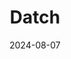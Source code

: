---  
layout: startup_page  
title: "Datch"  
id: "datch.io"  
permalink: "/datchdatch.io08072024/"  
website: "https://www.datch.io/"  
funding_round: "Series A"  
funding_amount: "$15M"  
investors: "Third Prime, Blackhorn Ventures, Blue Bear Capital, Susquehanna Investment Group"  
about: "Datch is a frontline intelligence platform for industrial operations using AI to digitize and streamline work management processes. Its Asset Insights solution leverages LLM and graph technology to turn unstructured data into actionable insights, improving operational outcomes for its customers in manufacturing, energy, and utility sectors."  
markets: "AI, Manufacturing, Energy, Utilities, Asset Management, B2B, Enterprise Software"  
hq: "San Francisco, California, United States"  
founded_year: "2016"  
linkedin: "https://www.linkedin.com/company/datch"  
twitter: "https://twitter.com/DatchSystems"  
instagram: ""  
facebook: "https://www.facebook.com/Datch.io"  
crunchbase: "https://www.crunchbase.com/organization/datch"  
pitchbook: "https://pitchbook.com/profiles/company/267047-83"  

date_display: "07-Aug-2024"  
date: "2024-08-07"

# SEO Optimization  
meta_title: "Datch - Series A Funding ($15M)"  
meta_description: "Datch, Datch is a frontline intelligence platform for industrial operations using AI to digitize and streamline work management processes. Its Asset Insights..."  
meta_keywords: "Datch, AI, Manufacturing, Energy, Utilities, Asset Management, B2B, Enterprise Software, Series A funding"  
canonical_url: "https://startup.projectstartups.com/datchdatch.io08072024/"  
---